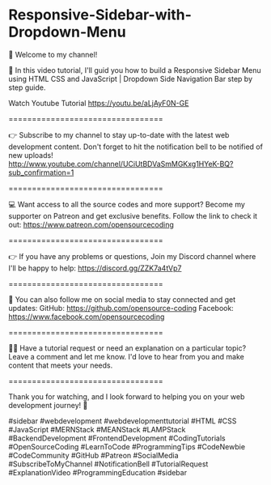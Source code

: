 # Responsive-Sidebar-with-Dropdown-Menu

👋 Welcome to my channel!

🌟 In this video tutorial, I'll guid you how to build a Responsive Sidebar Menu using HTML CSS and JavaScript | Dropdown Side Navigation Bar step by step guide.

Watch Youtube Tutorial
https://youtu.be/aLjAyF0N-GE


=================================

👉 Subscribe to my channel to stay up-to-date with the latest web development content. 
Don't forget to hit the notification bell to be notified of new uploads!
http://www.youtube.com/channel/UCiUtBDVaSmMGKxg1HYeK-BQ?sub_confirmation=1

=================================

💻 Want access to all the source codes and more support? 
Become my supporter on Patreon and get exclusive benefits. 
Follow the link to check it out: https://www.patreon.com/opensourcecoding

=================================

👉 If you have any problems or questions, 
Join my Discord channel where I'll be happy to help: 
https://discord.gg/ZZK7a4tVp7

=================================

👥 You can also follow me on social media to stay connected and get updates:
GitHub: https://github.com/opensource-coding
Facebook: https://www.facebook.com/opensourcecoding

=================================

🙋‍♀️ Have a tutorial request or need an explanation on a particular topic?
Leave a comment and let me know. I'd love to hear from you and make content that meets your needs.

=================================

Thank you for watching, and I look forward to helping you on your web development journey! 🚀


#sidebar #webdevelopment  #webdevelopmenttutorial  #HTML #CSS #JavaScript #MERNStack #MEANStack #LAMPStack #BackendDevelopment #FrontendDevelopment #CodingTutorials #OpenSourceCoding #LearnToCode #ProgrammingTips #CodeNewbie #CodeCommunity #GitHub #Patreon #SocialMedia #SubscribeToMyChannel #NotificationBell #TutorialRequest #ExplanationVideo #ProgrammingEducation #sidebar
